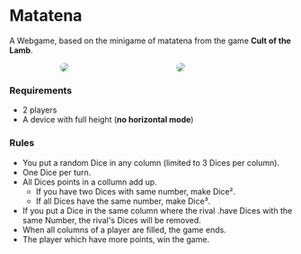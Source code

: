 # Matatena

A Webgame, based on the minigame of matatena from the game **Cult of the Lamb**.
<div style="width:80%; display:grid; grid-auto-flow:column; gap:10px">
<img style="
margin:auto;
border-radius:20px" 
src="https://image.api.playstation.com/vulcan/ap/rnd/202207/1823/uGwz6VetgE8k5BpCPKBD1qTj.png">
<img style="
margin:auto;
border-radius:20px" 
src="./Preview.gif">
</div>

### Requirements
* 2 players
* A device with full height (**no horizontal mode**)

### Rules
 * You put a random Dice in any column (limited to 3 Dices per column).
 * One Dice per turn.
 * All Dices points in a collumn add up.
   * If you have two Dices with same number, make Dice².
   * If all Dices have the same number, make Dice³.
* If you put a Dice in the same column where the rival .have Dices with the same Number, the rival's Dices will be removed.
* When all columns of a player are filled, the game ends.
* The player which have more points, win the game.

<div style="width:100%; display:flex;">

</div>
